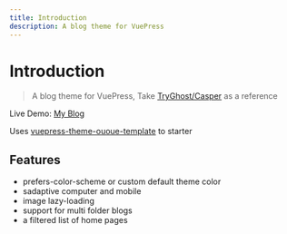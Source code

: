 ```yaml
---
title: Introduction
description: A blog theme for VuePress
--- 
```


# Introduction

> A blog theme for VuePress, Take [TryGhost/Casper](https://github.com/TryGhost/Casper) as a reference

Live Demo: [My Blog](https://ououe.com)

Uses [vuepress-theme-ououe-template](https://github.com/tolking/vuepress-theme-ououe-template) to starter

## Features

- prefers-color-scheme or custom default theme color
- sadaptive computer and mobile
- image lazy-loading
- support for multi folder blogs
- a filtered list of home pages
